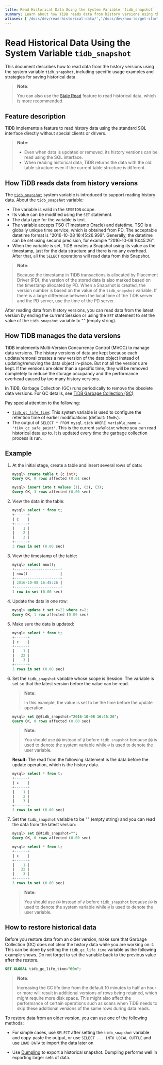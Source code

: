 ```yaml
---
title: Read Historical Data Using the System Variable `tidb_snapshot`
summary: Learn about how TiDB reads data from history versions using the system variable `tidb_snapshot`.
aliases: ['/docs/dev/read-historical-data/','/docs/dev/how-to/get-started/read-historical-data/']
---
```


# Read Historical Data Using the System Variable `tidb_snapshot`

This document describes how to read data from the history versions using the system variable `tidb_snapshot`, including specific usage examples and strategies for saving historical data.

> **Note:**
>
> You can also use the [Stale Read](/stale-read.md) feature to read historical data, which is more recommended.

## Feature description

TiDB implements a feature to read history data using the standard SQL interface directly without special clients or drivers.

> **Note:**
>
> - Even when data is updated or removed, its history versions can be read using the SQL interface.
> - When reading historical data, TiDB returns the data with the old table structure even if the current table structure is different.

## How TiDB reads data from history versions

The [`tidb_snapshot`](/system-variables.md#tidb_snapshot) system variable is introduced to support reading history data. About the `tidb_snapshot` variable:

- The variable is valid in the `SESSION` scope.
- Its value can be modified using the `SET` statement.
- The data type for the variable is text.
- The variable accepts TSO (Timestamp Oracle) and datetime. TSO is a globally unique time service, which is obtained from PD. The acceptable datetime format is "2016-10-08 16:45:26.999". Generally, the datetime can be set using second precision, for example "2016-10-08 16:45:26".
- When the variable is set, TiDB creates a Snapshot using its value as the timestamp, just for the data structure and there is no any overhead. After that, all the `SELECT` operations will read data from this Snapshot.

> **Note:**
>
> Because the timestamp in TiDB transactions is allocated by Placement Driver (PD), the version of the stored data is also marked based on the timestamp allocated by PD. When a Snapshot is created, the version number is based on the value of the `tidb_snapshot` variable. If there is a large difference between the local time of the TiDB server and the PD server, use the time of the PD server.

After reading data from history versions, you can read data from the latest version by ending the current Session or using the `SET` statement to set the value of the `tidb_snapshot` variable to "" (empty string).

## How TiDB manages the data versions

TiDB implements Multi-Version Concurrency Control (MVCC) to manage data versions. The history versions of data are kept because each update/removal creates a new version of the data object instead of updating/removing the data object in-place. But not all the versions are kept. If the versions are older than a specific time, they will be removed completely to reduce the storage occupancy and the performance overhead caused by too many history versions.

In TiDB, Garbage Collection (GC) runs periodically to remove the obsolete data versions. For GC details, see [TiDB Garbage Collection (GC)](/garbage-collection-overview.md)

Pay special attention to the following:

- [`tidb_gc_life_time`](/system-variables.md#tidb_gc_life_time-new-in-v50): This system variable is used to configure the retention time of earlier modifications (default: `10m0s`).
- The output of `SELECT * FROM mysql.tidb WHERE variable_name = 'tikv_gc_safe_point'`. This is the current `safePoint` where you can read historical data up to. It is updated every time the garbage collection process is run.

## Example

1. At the initial stage, create a table and insert several rows of data:

    ```sql
    mysql> create table t (c int);
    Query OK, 0 rows affected (0.01 sec)

    mysql> insert into t values (1), (2), (3);
    Query OK, 3 rows affected (0.00 sec)
    ```

2. View the data in the table:

    ```sql
    mysql> select * from t;
    +------+
    | c    |
    +------+
    |    1 |
    |    2 |
    |    3 |
    +------+
    3 rows in set (0.00 sec)
    ```

3. View the timestamp of the table:

    ```sql
    mysql> select now();
    +---------------------+
    | now()               |
    +---------------------+
    | 2016-10-08 16:45:26 |
    +---------------------+
    1 row in set (0.00 sec)
    ```

4. Update the data in one row:

    ```sql
    mysql> update t set c=22 where c=2;
    Query OK, 1 row affected (0.00 sec)
    ```

5. Make sure the data is updated:

    ```sql
    mysql> select * from t;
    +------+
    | c    |
    +------+
    |    1 |
    |   22 |
    |    3 |
    +------+
    3 rows in set (0.00 sec)
    ```

6. Set the `tidb_snapshot` variable whose scope is Session. The variable is set so that the latest version before the value can be read.

    > **Note:**
    >
    > In this example, the value is set to be the time before the update operation.

    ```sql
    mysql> set @@tidb_snapshot="2016-10-08 16:45:26";
    Query OK, 0 rows affected (0.00 sec)
    ```

    > **Note:**
    >
    > You should use `@@` instead of `@` before `tidb_snapshot` because `@@` is used to denote the system variable while `@` is used to denote the user variable.

    **Result:** The read from the following statement is the data before the update operation, which is the history data.

    ```sql
    mysql> select * from t;
    +------+
    | c    |
    +------+
    |    1 |
    |    2 |
    |    3 |
    +------+
    3 rows in set (0.00 sec)
    ```

7. Set the  `tidb_snapshot` variable to be "" (empty string) and you can read the data from the latest version:

    ```sql
    mysql> set @@tidb_snapshot="";
    Query OK, 0 rows affected (0.00 sec)
    ```

    ```sql
    mysql> select * from t;
    +------+
    | c    |
    +------+
    |    1 |
    |   22 |
    |    3 |
    +------+
    3 rows in set (0.00 sec)
    ```

    > **Note:**
    >
    > You should use `@@` instead of `@` before `tidb_snapshot` because `@@` is used to denote the system variable while `@` is used to denote the user variable.

## How to restore historical data

Before you restore data from an older version, make sure that Garbage Collection (GC) does not clear the history data while you are working on it. This can be done by setting the `tidb_gc_life_time` variable as the following example shows. Do not forget to set the variable back to the previous value after the restore.

```sql
SET GLOBAL tidb_gc_life_time="60m";
```

> **Note:**
>
> Increasing the GC life time from the default 10 minutes to half an hour or more will result in additional versions of rows being retained, which might require more disk space. This might also affect the performance of certain operations such as scans when TiDB needs to skip these additional versions of the same rows during data reads.

To restore data from an older version, you can use one of the following methods:

- For simple cases, use `SELECT` after setting the `tidb_snapshot` variable and copy-paste the output, or use `SELECT ... INTO LOCAL OUTFLE` and use `LOAD DATA` to import the data later on.

- Use [Dumpling](/dumpling-overview.md#export-historical-data-snapshot-of-tidb) to export a historical snapshot. Dumpling performs well in exporting larger sets of data.